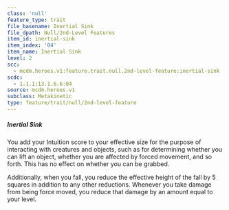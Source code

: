 ```yaml
---
class: 'null'
feature_type: trait
file_basename: Inertial Sink
file_dpath: Null/2nd-Level Features
item_id: inertial-sink
item_index: '04'
item_name: Inertial Sink
level: 2
scc:
  - mcdm.heroes.v1:feature.trait.null.2nd-level-feature:inertial-sink
scdc:
  - 1.1.1:13.1.6.6:04
source: mcdm.heroes.v1
subclass: Metakinetic
type: feature/trait/null/2nd-level-feature
---
```


##### Inertial Sink

You add your Intuition score to your effective size for the purpose of interacting with creatures and objects, such as for determining whether you can lift an object, whether you are affected by forced movement, and so forth. This has no effect on whether you can be grabbed.

Additionally, when you fall, you reduce the effective height of the fall by 5 squares in addition to any other reductions. Whenever you take damage from being force moved, you reduce that damage by an amount equal to your level.
